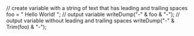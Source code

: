 <cfscript>
  // create variable with a string of text that has leading and trailing spaces
  foo = " Hello World!  ";
  // output variable
  writeDump("-" & foo & "-");
  // output variable without leading and trailing spaces
  writeDump("-" & Trim(foo) & "-");
</cfscript>
